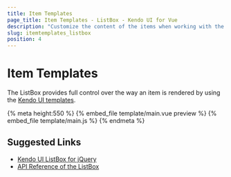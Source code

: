 ```yaml
---
title: Item Templates
page_title: Item Templates - ListBox - Kendo UI for Vue
description: "Customize the content of the items when working with the Kendo UI ListBox wrapper in Vue projects."
slug: itemtemplates_listbox
position: 4
---
```


# Item Templates

The ListBox provides full control over the way an item is rendered by using the [Kendo UI templates](https://docs.telerik.com/kendo-ui/framework/templates/overview).

{% meta height:550 %}
{% embed_file template/main.vue preview %}
{% embed_file template/main.js %}
{% endmeta %}

## Suggested Links

* [Kendo UI ListBox for jQuery](https://docs.telerik.com/kendo-ui/api/javascript/ui/listbox)
* [API Reference of the ListBox](https://docs.telerik.com/kendo-ui/api/javascript/ui/listbox)
